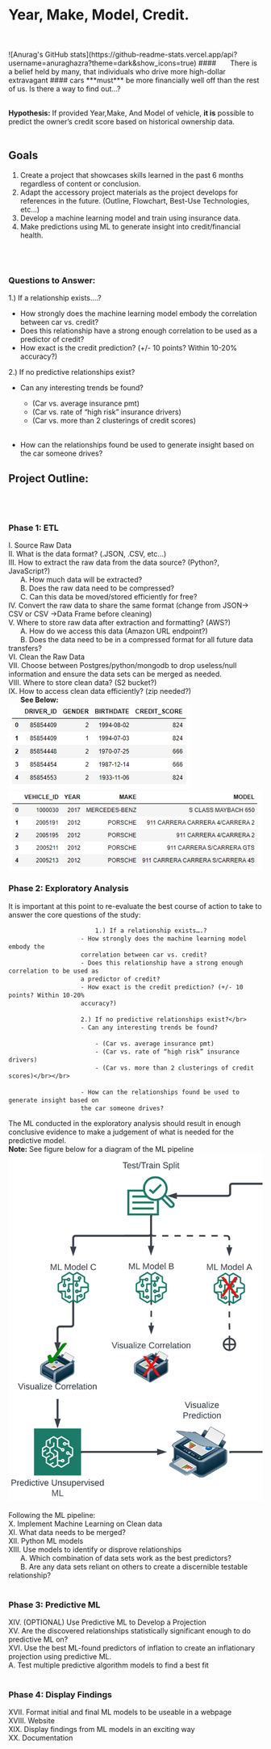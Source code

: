 # Year, Make, Model, Credit.
</br> 
</br>
![Anurag's GitHub stats](https://github-readme-stats.vercel.app/api?username=anuraghazra?theme=dark&show_icons=true)
#### &nbsp;&nbsp;&nbsp;&nbsp;&nbsp;&nbsp;There is a belief held by many, that individuals who drive more high-dollar extravagant
#### cars ***must*** be more financially well off than the rest of us. Is there a way to find out…?&nbsp;&nbsp;&nbsp;&nbsp;&nbsp;&nbsp;
</br> 
</br>

**Hypothesis:** If provided Year,Make, And Model of vehicle, **it is** possible to predict the
owner’s credit score based on historical ownership data.
</br> 
</br>

## Goals
1. Create a project that showcases skills learned in the past 6 months regardless of
content or conclusion.
2. Adapt the accessory project materials as the project develops for references in the
future. (Outline, Flowchart, Best-Use Technologies, etc…)
3. Develop a machine learning model and train using insurance data.
4. Make predictions using ML to generate insight into credit/financial health.
</br> 
</br> 

### Questions to Answer:

1.) If a relationship exists….?
- How strongly does the machine learning model embody the
correlation between car vs. credit?
- Does this relationship have a strong enough correlation to be used as
a predictor of credit?
- How exact is the credit prediction? (+/- 10 points? Within 10-20%
accuracy?)

2.) If no predictive relationships exist?</br>
- Can any interesting trends be found?

    - (Car vs. average insurance pmt)   
    - (Car vs. rate of “high risk” insurance drivers)
    - (Car vs. more than 2 clusterings of credit scores)</br></br>

- How can the relationships found be used to generate insight based on
the car someone drives?

## Project Outline:
</br></br>

### Phase 1: ETL
I. Source Raw Data</br>
II. What is the data format? (.JSON, .CSV, etc…)</br>
III. How to extract the raw data from the data source? (Python?, JavaScript?)</br>
&nbsp;&nbsp;&nbsp;&nbsp;&nbsp;&nbsp;A. How much data will be extracted?</br>
&nbsp;&nbsp;&nbsp;&nbsp;&nbsp;&nbsp;B. Does the raw data need to be compressed?</br>
&nbsp;&nbsp;&nbsp;&nbsp;&nbsp;&nbsp;C. Can this data be moved/stored efficiently for free?</br>
IV. Convert the raw data to share the same format (change from JSON-> CSV or CSV ->Data Frame before cleaning)</br>
V. Where to store raw data after extraction and formatting? (AWS?)</br>
&nbsp;&nbsp;&nbsp;&nbsp;&nbsp;&nbsp;A. How do we access this data (Amazon URL endpoint?)</br>
&nbsp;&nbsp;&nbsp;&nbsp;&nbsp;&nbsp;B. Does the data need to be in a compressed format for all future data
transfers?</br>
VI. Clean the Raw Data</br>
VII. Choose between Postgres/python/mongodb to drop useless/null information and ensure the data sets can be merged as needed.</br>
VIII. Where to store clean data? (S2 bucket?)</br>
IX. How to access clean data efficiently? (zip needed?)</br>
&nbsp;&nbsp;&nbsp;&nbsp;&nbsp;&nbsp;**See Below:**</br>
![Data 1](./Images/driver_data.png) ![Data 2](./Images/vehicle_data.png)

### Phase 2: Exploratory Analysis
It is important at this point to re-evaluate the best course of action to take to answer the core questions of the study: </br>

                            1.) If a relationship exists….?
                        - How strongly does the machine learning model embody the
                        correlation between car vs. credit?
                        - Does this relationship have a strong enough correlation to be used as
                        a predictor of credit?
                        - How exact is the credit prediction? (+/- 10 points? Within 10-20%
                        accuracy?)

                        2.) If no predictive relationships exist?</br>
                        - Can any interesting trends be found?

                            - (Car vs. average insurance pmt)   
                            - (Car vs. rate of “high risk” insurance drivers)
                            - (Car vs. more than 2 clusterings of credit scores)</br></br>

                        - How can the relationships found be used to generate insight based on
                        the car someone drives?
The ML conducted in the exploratory analysis should result in enough conclusive evidence to make a judgement of what is needed for the predictive model. </br>
**Note:** See figure below for a diagram of the ML pipeline
![ML Flowchart](./Images/mlflowchart.png)
</br></br>
Following the ML pipeline:</br>
X. Implement Machine Learning on Clean data</br>
XI. What data needs to be merged?</br>
XII. Python ML models</br>
XIII. Use models to identify or disprove relationships</br>
&nbsp;&nbsp;&nbsp;&nbsp;&nbsp;&nbsp;A. Which combination of data sets work as the best predictors?</br>
&nbsp;&nbsp;&nbsp;&nbsp;&nbsp;&nbsp;B. Are any data sets reliant on others to create a discernible testable
relationship?</br>
</br>

### Phase 3: Predictive ML
XIV. (OPTIONAL) Use Predictive ML to Develop a Projection</br>
XV. Are the discovered relationships statistically significant enough to do predictive ML
on?</br>
XVI. Use the best ML-found predictors of inflation to create an inflationary projection
using predictive ML.</br>
A. Test multiple predictive algorithm models to find a best fit</br>
</br>

### Phase 4: Display Findings
XVII. Format initial and final ML models to be useable in a webpage</br>
XVIII. Website</br>
XIX. Display findings from ML models in an exciting way</br>
XX. Documentation
